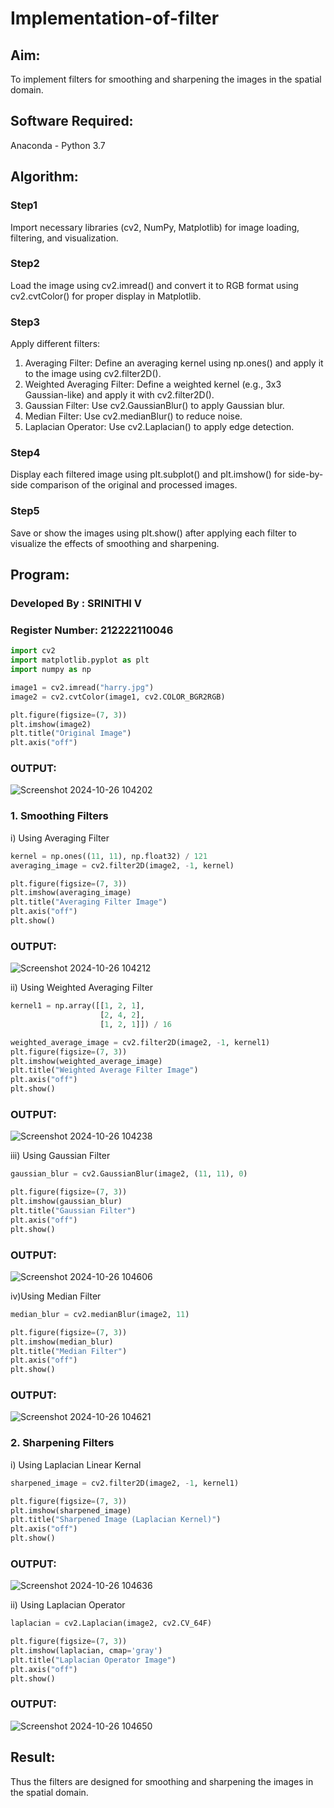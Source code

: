 # Implementation-of-filter
## Aim:
To implement filters for smoothing and sharpening the images in the spatial domain.

## Software Required:
Anaconda - Python 3.7

## Algorithm:
### Step1 
Import necessary libraries (cv2, NumPy, Matplotlib) for image loading, filtering, and visualization.

### Step2 
Load the image using cv2.imread() and convert it to RGB format using cv2.cvtColor() for proper display in Matplotlib. 

### Step3 
Apply different filters:
1. Averaging Filter: Define an averaging kernel using np.ones() and apply it to the image using cv2.filter2D().
2. Weighted Averaging Filter: Define a weighted kernel (e.g., 3x3 Gaussian-like) and apply it with cv2.filter2D().
3. Gaussian Filter: Use cv2.GaussianBlur() to apply Gaussian blur.
4. Median Filter: Use cv2.medianBlur() to reduce noise.
5. Laplacian Operator: Use cv2.Laplacian() to apply edge detection.

### Step4
Display each filtered image using plt.subplot() and plt.imshow() for side-by-side comparison of the original and processed images.

### Step5
Save or show the images using plt.show() after applying each filter to visualize the effects of smoothing and sharpening.

## Program:
### Developed By   : SRINITHI V
### Register Number: 212222110046

```Python
import cv2
import matplotlib.pyplot as plt
import numpy as np

image1 = cv2.imread("harry.jpg")
image2 = cv2.cvtColor(image1, cv2.COLOR_BGR2RGB)

plt.figure(figsize=(7, 3))
plt.imshow(image2)
plt.title("Original Image")
plt.axis("off")
```
### OUTPUT:
![Screenshot 2024-10-26 104202](https://github.com/user-attachments/assets/28c6c559-d082-49db-a9a5-9cacb3ef0541)

### 1. Smoothing Filters

i) Using Averaging Filter
```Python
kernel = np.ones((11, 11), np.float32) / 121
averaging_image = cv2.filter2D(image2, -1, kernel)

plt.figure(figsize=(7, 3))
plt.imshow(averaging_image)
plt.title("Averaging Filter Image")
plt.axis("off")
plt.show()
```
### OUTPUT:
![Screenshot 2024-10-26 104212](https://github.com/user-attachments/assets/d99145e5-c926-4f91-93fc-e48816ca3cb1)

ii) Using Weighted Averaging Filter
```Python
kernel1 = np.array([[1, 2, 1],
                    [2, 4, 2],
                    [1, 2, 1]]) / 16

weighted_average_image = cv2.filter2D(image2, -1, kernel1)
plt.figure(figsize=(7, 3))
plt.imshow(weighted_average_image)
plt.title("Weighted Average Filter Image")
plt.axis("off")
plt.show()
```
### OUTPUT:
![Screenshot 2024-10-26 104238](https://github.com/user-attachments/assets/06db5955-3865-4675-a28a-55d8ffe2fe7c)

iii) Using Gaussian Filter
```Python
gaussian_blur = cv2.GaussianBlur(image2, (11, 11), 0)

plt.figure(figsize=(7, 3))
plt.imshow(gaussian_blur)
plt.title("Gaussian Filter")
plt.axis("off")
plt.show()
```
### OUTPUT:
![Screenshot 2024-10-26 104606](https://github.com/user-attachments/assets/aaed1d44-bd68-4ace-9ab7-f3122feddfb9)

iv)Using Median Filter
```Python
median_blur = cv2.medianBlur(image2, 11)

plt.figure(figsize=(7, 3))
plt.imshow(median_blur)
plt.title("Median Filter")
plt.axis("off")
plt.show()
```
### OUTPUT:
![Screenshot 2024-10-26 104621](https://github.com/user-attachments/assets/32c9d047-5d7a-4981-92a7-542e4e1b8e71)

### 2. Sharpening Filters
i) Using Laplacian Linear Kernal
```Python
sharpened_image = cv2.filter2D(image2, -1, kernel1)

plt.figure(figsize=(7, 3))
plt.imshow(sharpened_image)
plt.title("Sharpened Image (Laplacian Kernel)")
plt.axis("off")
plt.show()
```
### OUTPUT:
![Screenshot 2024-10-26 104636](https://github.com/user-attachments/assets/116da93c-ffc2-4667-8c52-b50a64a2b00d)

ii) Using Laplacian Operator
```Python
laplacian = cv2.Laplacian(image2, cv2.CV_64F)

plt.figure(figsize=(7, 3))
plt.imshow(laplacian, cmap='gray')
plt.title("Laplacian Operator Image")
plt.axis("off")
plt.show()
```
### OUTPUT:
![Screenshot 2024-10-26 104650](https://github.com/user-attachments/assets/e38aae90-1270-4f18-ad70-86867ec000ca)

## Result:
Thus the filters are designed for smoothing and sharpening the images in the spatial domain.
